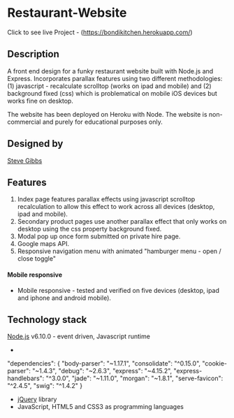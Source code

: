 # Restaurant-Website

Click to see live Project -  (https://bondikitchen.herokuapp.com/)

## Description
A front end design for a funky restaurant website built with Node.js and Express. Incorporates
parallax features using two different methodologies: (1) javascript - recalculate scrolltop (works on ipad and mobile) and (2) background fixed (css) which is problematical on mobile iOS devices but works fine on desktop.  

The website has been deployed on Heroku with Node.  The website is non-commercial and purely for educational purposes only.  

## Designed by
[Steve Gibbs](https://github.com/SteveGibbs)

## Features

1. Index page features parallax effects using javascript scrolltop recalculation to allow this effect to work across all devices (desktop, ipad and mobile).  
2. Secondary product pages use another parallax effect that only works on desktop using the css property background fixed.   
3. Modal pop up once form submitted on private hire page.
4. Google maps API. 
5. Responsive navigation menu with animated "hamburger menu - open / close toggle" 


#### Mobile responsive

- Mobile responsive - tested and verified on five devices (desktop, ipad and iphone and android mobile).  

## Technology stack

[Node.js](https://nodejs.org/) v6.10.0 - event driven, Javascript runtime

- 
 "dependencies": {
     "body-parser": "~1.17.1",
     "consolidate": "^0.15.0",
     "cookie-parser": "~1.4.3",
     "debug": "~2.6.3",
     "express": "~4.15.2",
     "express-handlebars": "^3.0.0",
     "jade": "~1.11.0",
     "morgan": "~1.8.1",
     "serve-favicon": "^2.4.5",
     "swig": "^1.4.2"
  }
- [jQuery](https://jquery.com/) library
- JavaScript, HTML5 and CSS3 as programming languages

